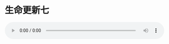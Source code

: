 # 生命更新七

<audio style="width: 100%;" preload="false" controls controlslist="nodownload"><source src="http://file.simai.life/audio/mp3/old/18901.mp3" type="audio/mpeg">Your browser does not support the audio element.</audio>


